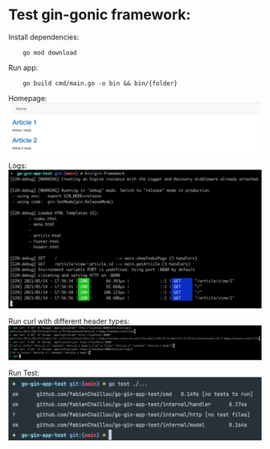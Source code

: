 # Test gin-gonic framework:

Install dependencies:
````shell
    go mod download 
````

Run app:
````shell
    go build cmd/main.go -o bin && bin/{folder}
````

Homepage:
![](resources/homepage.png)

Logs:
![](resources/log.png)

Run curl with different header types:
![](resources/curl-json-and-xml.png)

Run Test:
![](resources/go-test.png)
